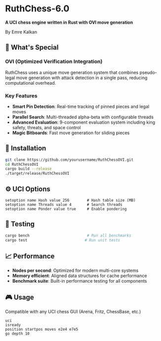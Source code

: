 # RuthChess-6.0

**A UCI chess engine written in Rust with OVI move generation**

By Emre Kalkan

## 🚀 What's Special

### **OVI (Optimized Verification Integration)**
RuthChess uses a unique move generation system that combines pseudo-legal move generation with attack detection in a single pass, reducing computational overhead.

### **Key Features**
- **Smart Pin Detection**: Real-time tracking of pinned pieces and legal moves
- **Parallel Search**: Multi-threaded alpha-beta with configurable threads
- **Advanced Evaluation**: 9-component evaluation system including king safety, threats, and space control
- **Magic Bitboards**: Fast move generation for sliding pieces

## 🔧 Installation

```bash
git clone https://github.com/yourusername/RuthChessOVI.git
cd RuthChessOVI
cargo build --release
./target/release/RuthChessOVI
```

## ⚙️ UCI Options

```
setoption name Hash value 256        # Hash table size (MB)
setoption name Threads value 4       # Search threads
setoption name Ponder value true     # Enable pondering
```

## 🧪 Testing

```bash
cargo bench                          # Run all benchmarks
cargo test                          # Run unit tests
```

## 📈 Performance

- **Nodes per second**: Optimized for modern multi-core systems
- **Memory efficient**: Aligned data structures for cache performance
- **Benchmark suite**: Built-in performance testing for all components

## 🎮 Usage

Compatible with any UCI chess GUI (Arena, Fritz, ChessBase, etc.)

```
uci
isready
position startpos moves e2e4 e7e5
go depth 10
```
